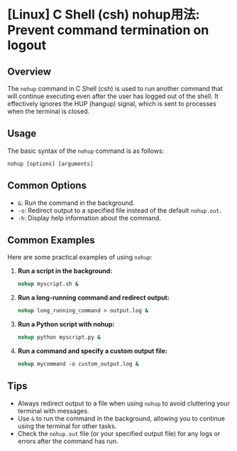 # [Linux] C Shell (csh) nohup用法: Prevent command termination on logout

## Overview
The `nohup` command in C Shell (csh) is used to run another command that will continue executing even after the user has logged out of the shell. It effectively ignores the HUP (hangup) signal, which is sent to processes when the terminal is closed.

## Usage
The basic syntax of the `nohup` command is as follows:

```
nohup [options] [arguments]
```

## Common Options
- `&`: Run the command in the background.
- `-o`: Redirect output to a specified file instead of the default `nohup.out`.
- `-h`: Display help information about the command.

## Common Examples
Here are some practical examples of using `nohup`:

1. **Run a script in the background:**
   ```csh
   nohup myscript.sh &
   ```

2. **Run a long-running command and redirect output:**
   ```csh
   nohup long_running_command > output.log &
   ```

3. **Run a Python script with nohup:**
   ```csh
   nohup python myscript.py &
   ```

4. **Run a command and specify a custom output file:**
   ```csh
   nohup mycommand -o custom_output.log &
   ```

## Tips
- Always redirect output to a file when using `nohup` to avoid cluttering your terminal with messages.
- Use `&` to run the command in the background, allowing you to continue using the terminal for other tasks.
- Check the `nohup.out` file (or your specified output file) for any logs or errors after the command has run.
